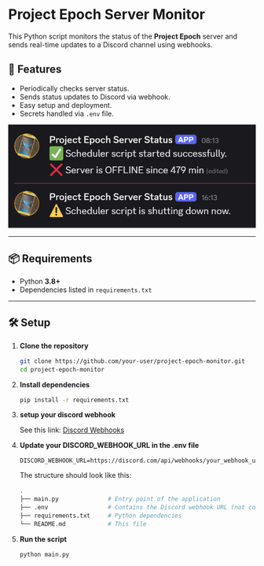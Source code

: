 ﻿# Project Epoch Server Monitor

This Python script monitors the status of the **Project Epoch** server and sends real-time updates to a Discord channel
using webhooks.

## 🚀 Features

- Periodically checks server status.
- Sends status updates to Discord via webhook.
- Easy setup and deployment.
- Secrets handled via `.env` file.

![screenshot.png](assets/DiscordOutput.png)

---

## 📦 Requirements

- Python **3.8+**
- Dependencies listed in `requirements.txt`

---

## 🛠️ Setup

1. **Clone the repository**
   ```bash
   git clone https://github.com/your-user/project-epoch-monitor.git
   cd project-epoch-monitor

2. **Install dependencies**
   ```bash
   pip install -r requirements.txt

3. **setup your discord webhook**

   See this link: [Discord Webhooks](https://support.discord.com/hc/en-us/articles/228383668-Intro-to-Webhooks)

4. **Update your DISCORD_WEBHOOK_URL in the .env file**
    ```text
    DISCORD_WEBHOOK_URL=https://discord.com/api/webhooks/your_webhook_url
   ```

   The structure should look like this:
    ```bash
   .
    ├── main.py              # Entry point of the application
    ├── .env                 # Contains the Discord webhook URL (not committed)
    ├── requirements.txt     # Python dependencies
    └── README.md            # This file

5. **Run the script**
    ```bash
    python main.py